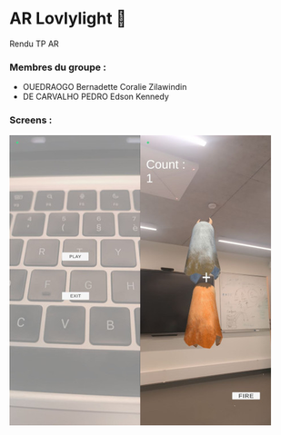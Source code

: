 # AR Lovlylight 👻

Rendu TP AR 

### Membres du groupe : 

* OUEDRAOGO Bernadette Coralie Zilawindin
* DE CARVALHO PEDRO Edson Kennedy


### Screens :

![alt text](./images/screen2.jpg)![alt text](./images/screen1.jpg)










